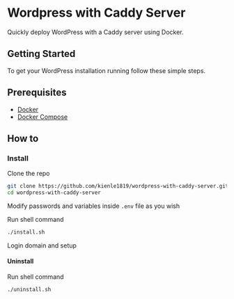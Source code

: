 # Wordpress with Caddy Server 
 Quickly deploy WordPress with a Caddy server using Docker.
 
## Getting Started

To get your WordPress installation running follow these simple steps.

## Prerequisites

* [Docker](https://www.docker.com/)
* [Docker Compose](https://docs.docker.com/compose/)


## How to

### Install

Clone the repo
  ```sh
git clone https://github.com/kienle1819/wordpress-with-caddy-server.git
cd wordpress-with-caddy-server
  ```  
Modify passwords and variables inside ```.env``` file as you wish

Run shell command
```sh
./install.sh
```
Login domain and setup

#### Uninstall
Run shell command
```sh
./uninstall.sh
```
